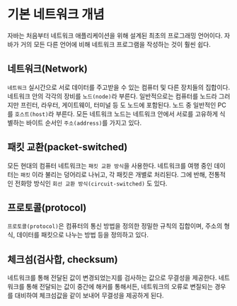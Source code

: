 # 기본 네트워크 개념

자바는 처음부터 네트워크 애플리케이션을 위해 설계된 최초의 프로그래밍 언어이다. 자바가 거의 모든 다른 언어에 비해 네트워크 프로그램을 작성하는 것이
훨씬 쉽다.

## 네트워크(Network)

`네트워크` 실시간으로 서로 데이터를 주고받을 수 있는 컴퓨터 및 다른 장치들의 집합이다. 네트워크 안의 각각의 장비를 `노드(node)`라 부른다.
일반적으로는 컴퓨터를 노드라 그러지만 프린터, 라우터, 게이트웨이, 터미널 등 도 노드에 포함된다. 노드 중 일반적인 PC를 `호스트(host)`라 부른다.
모든 네트워크 노드는 네트워크 안에서 서로를 고유하게 식별하는 바이트 순서인 `주소(address)`를 가지고 있다.

## 패킷 교환(packet-switched)

모든 현대의 컴퓨터 네트워크는 `패킷 교환 방식`을 사용한다. 네트워크를 여행 중인 데이터는 `패킷` 이라 불리는 덩어리로 나뉘고, 각 패킷은 개별로 처리된다.
그에 반해, 전통적인 전화망 방식인 `회선 교환 방식(circuit-switched)` 도 있다.

## 프로토콜(protocol)

`프로토콜(protocol)`은 컴퓨터의 통신 방법을 정의한 정밀한 규칙의 집합이며, 주소의 형식, 데이터를 패킷으로 나누는 방법 등을 정의하고 있다.

## 체크섬(검사합, checksum)

네트워크를 통해 전달된 값이 변경되었는지를 검사하는 값으로 무결성을 제공한다. 네트워크를 통해 전달되는 값이 중간에 해커를 통해서든, 네트워크의 오류로
변질되는 경우를 대비하여 체크섬값을 같이 보내어 무결성을 제공하게 된다.
